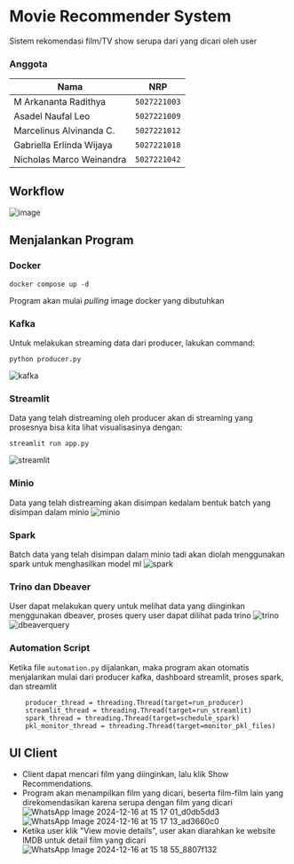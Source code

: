 # Movie Recommender System
Sistem rekomendasi film/TV show serupa dari yang dicari oleh user

### Anggota
| Nama                            | NRP          |
| ------------------------------- | ------------ |
| M Arkananta Radithya            | `5027221003` |
| Asadel Naufal Leo               | `5027221009` |
| Marcelinus Alvinanda C.         | `5027221012` |
| Gabriella Erlinda Wijaya        | `5027221018` |
| Nicholas Marco Weinandra        | `5027221042` |

## Workflow
![image](https://github.com/user-attachments/assets/5fd14930-336b-474e-8698-10b0d4b4956b)

## Menjalankan Program
### Docker
```
docker compose up -d
```
Program akan mulai _pulling_ image docker yang dibutuhkan

### Kafka
Untuk melakukan streaming data dari producer, lakukan command:
```
python producer.py
```
![kafka](https://github.com/user-attachments/assets/84a2893e-6289-4af0-9d58-4b16b4e54b91)

### Streamlit
Data yang telah distreaming oleh producer akan di streaming yang prosesnya bisa kita lihat visualisasinya dengan:
```
streamlit run app.py
```
![streamlit](https://github.com/user-attachments/assets/922bcd47-1b7a-47a8-a387-e73d513a0010)

### Minio
Data yang telah distreaming akan disimpan kedalam bentuk batch yang disimpan dalam minio
![minio](https://github.com/user-attachments/assets/42cfb89c-e60f-4597-8181-1c2483ebcfde)

### Spark
Batch data yang telah disimpan dalam minio tadi akan diolah menggunakan spark untuk menghasilkan model ml
![spark](https://github.com/user-attachments/assets/a4948817-d3c3-4094-be46-2fc07c4f8ecf)

### Trino dan Dbeaver
User dapat melakukan query untuk melihat data yang diinginkan menggunakan dbeaver, proses query user dapat dilihat pada trino
![trino](https://github.com/user-attachments/assets/7b4e9a36-648c-4693-a170-680d1a38be09)
![dbeaverquery](https://github.com/user-attachments/assets/78bb40db-b558-400c-8934-2e1173c67376)

### Automation Script
Ketika file `automation.py` dijalankan, maka program akan otomatis menjalankan mulai dari producer kafka, dashboard streamlit, proses spark, dan streamlit
```
    producer_thread = threading.Thread(target=run_producer)
    streamlit_thread = threading.Thread(target=run_streamlit)
    spark_thread = threading.Thread(target=schedule_spark)
    pkl_monitor_thread = threading.Thread(target=monitor_pkl_files)
```

## UI Client
- Client dapat mencari film yang diinginkan, lalu klik Show Recommendations.
- Program akan menampilkan film yang dicari, beserta film-film lain yang direkomendasikan karena serupa dengan film yang dicari
![WhatsApp Image 2024-12-16 at 15 17 01_d0db5dd3](https://github.com/user-attachments/assets/ea5edd77-7ae0-4e25-a3a8-609a7587d366)
![WhatsApp Image 2024-12-16 at 15 17 13_ad3660c0](https://github.com/user-attachments/assets/8eaa61c9-6ee0-42be-885c-d44ade7d0542)
- Ketika user klik "View movie details", user akan diarahkan ke website IMDB untuk detail film yang dicari
![WhatsApp Image 2024-12-16 at 15 18 55_8807f132](https://github.com/user-attachments/assets/fc1b2236-2a59-4019-a0a9-e8a68ec8d544)
